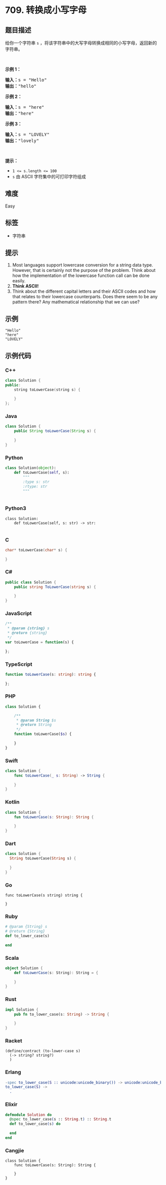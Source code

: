 # 709. 转换成小写字母

## 题目描述

<p>给你一个字符串 <code>s</code> ，将该字符串中的大写字母转换成相同的小写字母，返回新的字符串。</p>

<p> </p>

<p><strong>示例 1：</strong></p>

<pre>
<strong>输入：</strong>s = "Hello"
<strong>输出：</strong>"hello"
</pre>

<p><strong>示例 2：</strong></p>

<pre>
<strong>输入：</strong>s = "here"
<strong>输出：</strong>"here"
</pre>

<p><strong>示例 3：</strong></p>

<pre>
<strong>输入：</strong>s = "LOVELY"
<strong>输出：</strong>"lovely"
</pre>

<p> </p>

<p><strong>提示：</strong></p>

<ul>
	<li><code>1 <= s.length <= 100</code></li>
	<li><code>s</code> 由 ASCII 字符集中的可打印字符组成</li>
</ul>


## 难度

Easy

## 标签

- 字符串

## 提示

1. Most languages support lowercase conversion for a string data type. However, that is certainly not the purpose of the problem. Think about how the implementation of the lowercase function call can be done easily.
2. <b>Think ASCII!</b>
3. Think about the different capital letters and their ASCII codes and how that relates to their lowercase counterparts. Does there seem to be any pattern there? Any mathematical relationship that we can use?

## 示例

```
"Hello"
"here"
"LOVELY"
```

## 示例代码

### C++

```cpp
class Solution {
public:
    string toLowerCase(string s) {
        
    }
};
```

### Java

```java
class Solution {
    public String toLowerCase(String s) {
        
    }
}
```

### Python

```python
class Solution(object):
    def toLowerCase(self, s):
        """
        :type s: str
        :rtype: str
        """
        
```

### Python3

```python3
class Solution:
    def toLowerCase(self, s: str) -> str:
        
```

### C

```c
char* toLowerCase(char* s) {
    
}
```

### C#

```csharp
public class Solution {
    public string ToLowerCase(string s) {
        
    }
}
```

### JavaScript

```javascript
/**
 * @param {string} s
 * @return {string}
 */
var toLowerCase = function(s) {
    
};
```

### TypeScript

```typescript
function toLowerCase(s: string): string {
    
};
```

### PHP

```php
class Solution {

    /**
     * @param String $s
     * @return String
     */
    function toLowerCase($s) {
        
    }
}
```

### Swift

```swift
class Solution {
    func toLowerCase(_ s: String) -> String {
        
    }
}
```

### Kotlin

```kotlin
class Solution {
    fun toLowerCase(s: String): String {
        
    }
}
```

### Dart

```dart
class Solution {
  String toLowerCase(String s) {
    
  }
}
```

### Go

```golang
func toLowerCase(s string) string {
    
}
```

### Ruby

```ruby
# @param {String} s
# @return {String}
def to_lower_case(s)
    
end
```

### Scala

```scala
object Solution {
    def toLowerCase(s: String): String = {
        
    }
}
```

### Rust

```rust
impl Solution {
    pub fn to_lower_case(s: String) -> String {
        
    }
}
```

### Racket

```racket
(define/contract (to-lower-case s)
  (-> string? string?)
  )
```

### Erlang

```erlang
-spec to_lower_case(S :: unicode:unicode_binary()) -> unicode:unicode_binary().
to_lower_case(S) ->
  .
```

### Elixir

```elixir
defmodule Solution do
  @spec to_lower_case(s :: String.t) :: String.t
  def to_lower_case(s) do
    
  end
end
```

### Cangjie

```cangjie
class Solution {
    func toLowerCase(s: String): String {

    }
}
```


